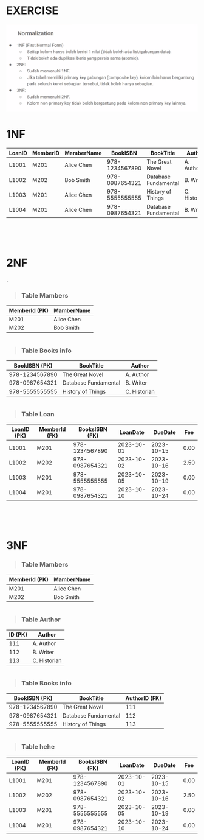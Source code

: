 # EXERCISE

![alt text](image.png)



# 1NF
| LoanID | MemberID | MemberName | BookISBN | BookTitle | Author | LoanDate | DueDate | Fee |
|--|--|--|--|--|--|--|--|--|
|L1001|M201|Alice Chen|978-1234567890|The Great Novel|A. Author|2023-10-01|2023-10-15|0.00|
|L1002|M202|Bob Smith|978-0987654321|Database Fundamental|B. Writer|2023-10-02|2023-10-16|2.50|
|L1003|M201|Alice Chen|978-5555555555|History of Things|C. Historian|2023-10-05|2023-10-19|0.00|
|L1004|M201|Alice Chen|978-0987654321|Database Fundamental|B. Writer|2023-10-10|2023-10-24|0.00|

```




```
# 2NF
.
> ### Table Mambers
| MemberId (PK) | MamberName |
|--|--|
| M201 | Alice Chen |
| M202 | Bob Smith |
```
```
> ### Table Books info
| BookISBN (PK) | BookTitle | Author
|--|--|--|
|978-1234567890|The Great Novel|A. Author|
|978-0987654321|Database Fundamental|B. Writer|
|978-5555555555|History of Things| C. Historian|
```
```
> ### Table Loan
|LoanID (PK) | MemberId (FK) | BooksISBN (FK) |LoanDate|DueDate|Fee|
|--|--|--|--|--|--|
|L1001|  M201 | 978-1234567890 | 2023-10-01 | 2023-10-15 |0.00| 
|L1002|  M202 | 978-0987654321 | 2023-10-02 | 2023-10-16 |2.50| 
|L1003|  M201 | 978-5555555555 | 2023-10-05 | 2023-10-19 |0.00| 
|L1004|  M201 | 978-0987654321 | 2023-10-10 | 2023-10-24 |0.00| 

```




```
# 3NF
> ### Table Mambers
| MemberId (PK) | MamberName |
|--|--|
| M201 | Alice Chen |
| M202 | Bob Smith |
```
```
> ### Table Author
|ID (PK) | Author |
|--|--|
|111|A. Author |
|112| B. Writer |
|113| C. Historian |
```
```
> ### Table Books info
| BookISBN (PK) | BookTitle | AuthorID (FK)|
|--|--|--|
|978-1234567890|The Great Novel|111|
|978-0987654321|Database Fundamental|112|
|978-5555555555|History of Things|113|
```
```
> ### Table hehe
|LoanID (PK) | MemberId (FK) | BooksISBN (FK) | LoanDate|DueDate|Fee|
|--|--|--|--|--|--|
|L1001|  M201 | 978-1234567890 | 2023-10-01 | 2023-10-15 |0.00| 
|L1002|  M202 | 978-0987654321 | 2023-10-02 | 2023-10-16 |2.50| 
|L1003|  M201 | 978-5555555555 | 2023-10-05 | 2023-10-19 |0.00| 
|L1004|  M201 | 978-0987654321 | 2023-10-10 | 2023-10-24 |0.00| 
